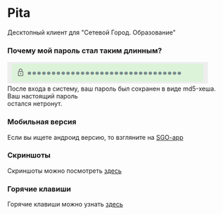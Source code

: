 # Pita
Десктопный клиент для "Сетевой Город. Образование"

### Почему мой пароль стал таким длинным?
![images/LongPassword.png](images/LongPassword.png) <br>
После входа в систему, ваш пароль был сохранен в виде md5-хеша. Ваш настоящий пароль <br>
остался нетронут.

### Мобильная версия
Если вы ищете андроид версию, то взгляните на [SGO-app](https://github.com/mezhendosina/sgo-app)

### Скриншоты
Скриншоты можно посмотреть [здесь](Screenshots.md)

### Горячие клавиши
Горячие клавиши можно узнать [здесь](Hotkeys.md)
